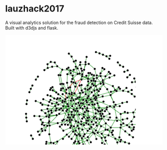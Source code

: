 # lauzhack2017
A visual analytics solution for the fraud detection on Credit Suisse data.
Built with d3djs and flask.


![SS](https://raw.githubusercontent.com/anilbey/lauzhack2017/24690aabdf74e1e1576c4d9f0ecd505085a09c74/Screenshot_20171112_115841.png)
